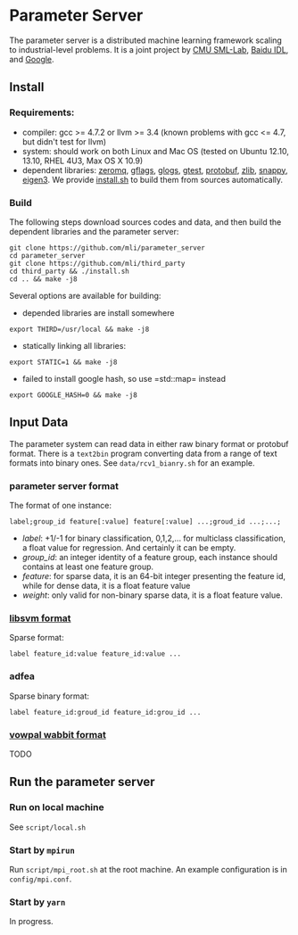 # Parameter Server

The parameter server is a distributed machine learning framework scaling to
industrial-level problems. It is a joint project by
[CMU SML-Lab](http://sml-lab.com), [Baidu IDL](http://idl.baidu.com/en/), and [Google](http://research.google.com).

## Install

### Requirements:
- compiler: gcc >= 4.7.2 or llvm >= 3.4 (known problems with gcc <= 4.7, but
  didn't test for llvm)
- system: should work on both Linux and Mac OS (tested on Ubuntu 12.10, 13.10,
  RHEL 4U3, Max OS X 10.9)
- dependent libraries: [zeromq](http://zeromq.org/),
  [gflags](https://code.google.com/p/gflags/),
  [glogs](https://code.google.com/p/google-glog/),
  [gtest](https://code.google.com/p/googletest/),
  [protobuf](https://code.google.com/p/protobuf/), [zlib](), [snappy](),
  [eigen3](). We provide
  [install.sh](https://github.com/mli/parameter_server_third_party) to build
  them from sources automatically.

### Build
The following steps download sources codes and data, and then build the
dependent libraries and the parameter server:

```
git clone https://github.com/mli/parameter_server
cd parameter_server
git clone https://github.com/mli/third_party
cd third_party && ./install.sh
cd .. && make -j8
```

Several options are available for building:

- depended libraries are install somewhere
```
export THIRD=/usr/local && make -j8
```

- statically linking all libraries:
```
export STATIC=1 && make -j8
```

- failed to install google hash, so use =std::map= instead
```
export GOOGLE_HASH=0 && make -j8
```

## Input Data

The parameter system can read data in either raw binary format or protobuf
format. There is a `text2bin` program converting data from a range of text
formats into binary ones. See `data/rcv1_bianry.sh` for an example.

### parameter server format

The format of one instance:

```
label;group_id feature[:value] feature[:value] ...;groud_id ...;...;
```

- *label*: +1/-1 for binary classification, 0,1,2,... for multiclass
classification, a float value for regression. And certainly it can be empty.
- *group_id*: an integer identity of a feature group, each instance should
contains at least one feature group.
- *feature*: for sparse data, it is an 64-bit integer presenting the feature id,
while for dense data, it is a float feature value
- *weight*: only valid for non-binary sparse data, it is a float feature
value.

### [libsvm format](http://www.csie.ntu.edu.tw/~cjlin/libsvm/)

Sparse format:

```
label feature_id:value feature_id:value ...
```

### adfea

Sparse binary format:

```
label feature_id:groud_id feature_id:grou_id ...
```

### [vowpal wabbit format](https://github.com/JohnLangford/vowpal_wabbit/wiki/Input-format)

TODO

## Run the parameter server

### Run on local machine

See `script/local.sh`

### Start by `mpirun`

Run `script/mpi_root.sh` at the root machine. An example configuration is in `config/mpi.conf`.

### Start by `yarn`

In progress.
